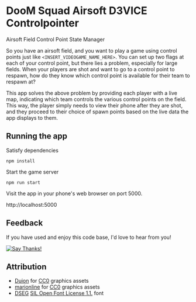 # DooM Squad Airsoft D3VICE Controlpointer


Airsoft Field Control Point State Manager


So you have an airsoft field, and you want to play a game using control points just like `<INSERT_VIDEOGAME_NAME_HERE>`. You can set up two flags at each of your control point, but there lies a problem, especially for large fields. When your players are shot and want to go to a control point to respawn, how do they know which control point is available for their team to respawn at?

This app solves the above problem by providing each player with a live map, indicating which team controls the various control points on the field. This way, the player simply needs to view their phone after they are shot, and they proceed to their choice of spawn points based on the live data the app displays to them.


## Running the app

Satisfy dependencies

    npm install


Start the game server

    npm run start

Visit the app in your phone's web browser on port 5000.

http://localhost:5000


## Feedback

If you have used and enjoy this code base, I'd love to hear from you!

[![Say Thanks!](https://img.shields.io/badge/Say%20Thanks-!-1EAEDB.svg)](https://saythanks.io/to/insanity54)


## Attribution

  * [Duion](https://opengameart.org/users/duion) for [CC0](https://creativecommons.org/choose/zero/) graphics assets
  * [marionline](https://opengameart.org/users/marionline) for [CC0](https://creativecommons.org/choose/zero/) graphics assets
  * [DSEG](https://www.keshikan.net/fonts-e.html) [SIL Open Font License 1.1.](http://scripts.sil.org/OFL) font
